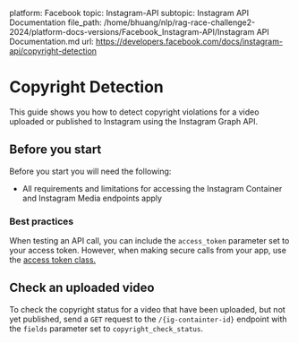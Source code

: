 platform: Facebook
topic: Instagram-API
subtopic: Instagram API Documentation
file_path: /home/bhuang/nlp/rag-race-challenge2-2024/platform-docs-versions/Facebook_Instagram-API/Instagram API Documentation.md
url: https://developers.facebook.com/docs/instagram-api/copyright-detection

# Copyright Detection

This guide shows you how to detect copyright violations for a video uploaded or published to Instagram using the Instagram Graph API.

## Before you start

Before you start you will need the following:

* All requirements and limitations for accessing the Instagram Container and Instagram Media endpoints apply

### Best practices

When testing an API call, you can include the `access_token` parameter set to your access token. However, when making secure calls from your app, use the [access token class.](https://developers.facebook.com/docs/facebook-login/guides/access-tokens#portabletokens)

## Check an uploaded video

To check the copyright status for a video that have been uploaded, but not yet published, send a `GET` request to the `/{ig-containter-id}` endpoint with the `fields` parameter set to `copyright_check_status`.